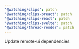 ```yaml
---
'@watching/clips': patch
'@watching/clips-preact': patch
'@watching/clips-react': patch
'@watching/clips-svelte': patch
'@watching/thread-render': patch
---
```


Update remote-ui dependencies
